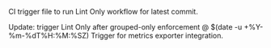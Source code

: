 CI trigger file to run Lint Only workflow for latest commit.

Update: trigger Lint Only after grouped-only enforcement @ $(date -u +%Y-%m-%dT%H:%M:%SZ)
Trigger for metrics exporter integration.
